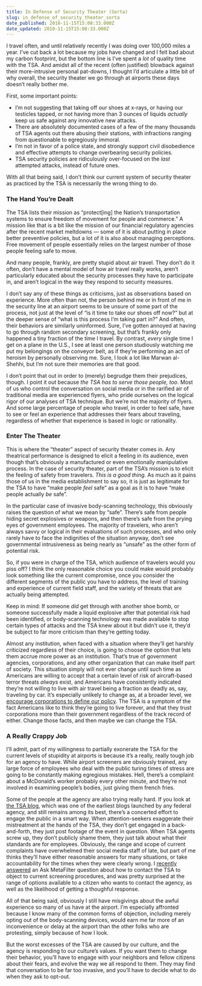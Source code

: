 ```yaml
---
title: In Defense of Security Theater (Sorta)
slug: in_defense_of_security_theater_sorta
date_published: 2010-11-15T15:08:33.000Z
date_updated: 2010-11-15T15:08:33.000Z
---
```


I travel often, and until relatively recently I was doing over 100,000 miles a year. I’ve cut back a lot because my jobs have changed and I felt bad about my carbon footprint, but the bottom line is I’ve spent a *lot* of quality time with the TSA. And amidst all of the recent (often justified) blowback against their more-intrusive personal pat-downs, I thought I’d articulate a little bit of why overall, the security theater we go through at airports these days doesn’t really bother me.

First, some important points:

- I’m not suggesting that taking off our shoes at x-rays, or having our testicles tapped, or not having more than 3 ounces of liquids *actually* keep us safe against any innovative new attacks.
- There are absolutely documented cases of a few of the many thousands of TSA agents out there abusing their stations, with infractions ranging from questionable to egregiously immoral.
- I’m not in favor of a police state, and strongly support civil disobedience and effective attempts to change overbearing security policies.
- TSA security policies are ridiculously over-focused on the *last* attempted attacks, instead of future ones.

With all that being said, I don’t think our current system of security theater as practiced by the TSA is necessarily the wrong thing to do.

### The Hand You’re Dealt

The TSA lists their mission as “protect[ing] the Nation’s transportation systems to ensure freedom of movement for people and commerce.” A mission like that is a bit like the mission of our financial regulatory agencies after the recent market meltdowns — some of it is about putting in place better preventive policies, but a lot of it is also about managing perceptions. Free movement of people essentially relies on the largest number of those people feeling safe to move.

And many people, frankly, are pretty stupid about air travel. They don’t do it often, don’t have a mental model of how air travel really works, aren’t particularly educated about the security processes they have to participate in, and aren’t logical in the way they respond to security measures.

I don’t say any of these things as criticisms, just as observations based on experience. More often than not, the person behind me or in front of me in the security line at an airport seems to be unsure of some part of the process, not just at the level of “is it time to take our shoes off now?” but at the deeper sense of “what is this process I’m taking part in?” And often, their behaviors are similarly uninformed. Sure, I’ve gotten annoyed at having to go through random secondary screening, but that’s frankly only happened a tiny fraction of the time I travel. By contrast, *every* single time I get on a plane in the U.S., I see at least one person studiously watching me put my belongings on the conveyor belt, as if they’re performing an act of heroism by personally observing me. Sure, I look a lot like Marwan al-Shehhi, but I’m not sure their memories are that good.

I don’t point that out in order to (merely) begrudge them their prejudices, though. I point it out because *the TSA has to serve those people, too*. Most of us who control the conversation on social media or in the rarified air of traditional media are experienced flyers, who pride ourselves on the logical rigor of our analyses of TSA technique. But we’re not the majority of flyers. And some large percentage of people who travel, in order to feel safe, have to see or feel an experience that addresses their fears about traveling, regardless of whether that experience is based in logic or rationality.

### Enter The Theater

This is where the “theater” aspect of security theater comes in. Any theatrical performance is designed to elicit a feeling in its audience, even though that’s obviously a manufactured or even emotionally manipulative process. In the case of security theater, part of the TSA’s mission is to elicit the feeling of safety from travelers. *This is a good thing.* As much as it pains those of us in the media establishment to say so, it is just as legitimate for the TSA to have “make people *feel* safe” as a goal as it is to have “make people actually *be* safe”.

In the particular case of invasive body-scanning technology, this obviously raises the question of what we mean by “safe”. There’s safe from people hiding secret explosives or weapons, and then there’s safe from the prying eyes of government employees. The majority of travelers, who aren’t always savvy or logical in their evaluations of such processes, and who only rarely have to face the indignities of the situation anyway, don’t see governmental intrusiveness as being nearly as “unsafe” as the other form of potential risk.

So, if you were in charge of the TSA, which audience of travelers would you piss off? I think the only reasonable choice you could make would probably look something like the current compromise, once you consider the different segments of the public you have to address, the level of training and experience of current field staff, and the variety of threats that are actually being attempted.

Keep in mind: If someone *did* get through with another shoe bomb, or someone successfully made a liquid explosive after that potential risk had been identified, or body-scanning technology was made available to stop certain types of attacks and the TSA knew about it but didn’t use it, they’d be subject to far more criticism than they’re getting today.

Almost any institution, when faced with a situation where they’ll get harshly criticized regardless of their choice, is going to choose the option that lets them accrue more power as an institution. That’s true of government agencies, corporations, and any other organization that can make itself part of society. This situation simply will not ever change until such time as Americans are willing to accept that a certain level of risk of aircraft-based terror threats *always* exist, and Americans have consistently indicated they’re not willing to live with air travel being a fraction as deadly as, say, traveling by car. It’s especially unlikely to change as, at a broader level, we [encourage corporations to define our policy](http://www.washingtonexaminer.com/politics/_Naked-scanners__-Lobbyists-join-the-war-on-terror-1540901-107548388.html). The TSA is a symptom of the fact Americans like to think they’re going to live forever, and that they trust corporations more than their government regardless of the track record of either. Change those facts, and then maybe we can change the TSA.

### A Really Crappy Job

I’ll admit, part of my willingness to partially exonerate the TSA for the current levels of stupidity at airports is because it’s a really, really tough job for an agency to have. While airport screeners are obviously trained, any large force of employees who deal with the public turing times of stress are going to be constantly making egregious mistakes. Hell, there’s a complaint about a McDonald’s worker probably every other minute, and they’re not involved in examining people’s bodies, just giving them french fries.

Some of the people at the agency are also trying really hard. If you look at [the TSA blog](http://blog.tsa.gov/), which was one of the earliest blogs launched by any federal agency, and still remains among its best, there’s a concerted effort to engage the public in a smart way. When attention-seekers exaggerate their mistreatment at the hands of the TSA, they don’t get engaged in a back-and-forth, they just post footage of the event in question. When TSA agents screw up, they don’t publicly shame them, they just talk about what their standards are for employees. Obviously, the range and scope of current complaints have overwhelmed their social media staff of late, but part of me thinks they’ll have either reasonable answers for many situations, or take accountability for the times when they were clearly wrong. I [recently answered](http://ask.metafilter.com/170143/How-do-I-organize-a-picket-line-at-the-airport#2447596) an Ask MetaFilter question about how to contact the TSA to object to current screening procedures, and was pretty surprised at the range of options available to a citizen who wants to contact the agency, as well as the likelihood of getting a thoughful response.

All of that being said, obviously I still have misgivings about the awful experience so many of us have at the airport. I’m especially affronted because I know many of the common forms of objection, including merely opting out of the body-scanning devices, would earn me far more of an inconvenience or delay at the airport than the other folks who are protesting, simply because of how I look.

But the worst excesses of the TSA are caused by our culture, and the agency is responding to our culture’s values. If you want them to change their behavior, you’ll have to engage with your neighbors and fellow citizens about their fears, and evolve the way we all respond to them. They may find that conversation to be far too invasive, and you’ll have to decide what to do when they ask to opt-out.
